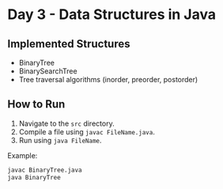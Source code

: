 # Day 3 - Data Structures in Java

## Implemented Structures
- BinaryTree
- BinarySearchTree
- Tree traversal algorithms (inorder, preorder, postorder)

## How to Run
1. Navigate to the `src` directory.
2. Compile a file using `javac FileName.java`.
3. Run using `java FileName`.

Example:
```bash
javac BinaryTree.java
java BinaryTree
```
